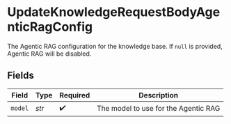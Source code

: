 # UpdateKnowledgeRequestBodyAgenticRagConfig

The Agentic RAG configuration for the knowledge base. If `null` is provided, Agentic RAG will be disabled.


## Fields

| Field                                | Type                                 | Required                             | Description                          |
| ------------------------------------ | ------------------------------------ | ------------------------------------ | ------------------------------------ |
| `model`                              | *str*                                | :heavy_check_mark:                   | The model to use for the Agentic RAG |